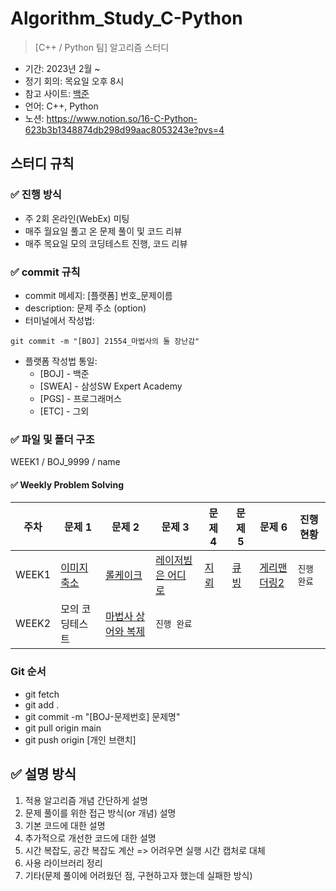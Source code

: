 # Algorithm_Study_C-Python

> [C++ / Python 팀] 알고리즘 스터디

- 기간: 2023년 2월 ~ 
- 정기 회의: 목요일 오후 8시
- 참고 사이트: [백준](https://www.acmicpc.net/)
- 언어: C++, Python
- 노션: https://www.notion.so/16-C-Python-623b3b1348874db298d99aac8053243e?pvs=4

## 스터디 규칙 

### ✅ 진행 방식
- 주 2회 온라인(WebEx) 미팅
- 매주 월요일 풀고 온 문제 풀이 및 코드 리뷰
- 매주 목요일 모의 코딩테스트 진행, 코드 리뷰


### ✅ commit 규칙
- commit 메세지: [플랫폼] 번호_문제이름
- description: 문제 주소 (option)
- 터미널에서 작성법: 
```
git commit -m "[BOJ] 21554_마법사의 돌 장난감"
```
- 플랫폼 작성법 통일: 
  * [BOJ] - 백준 
  * [SWEA] - 삼성SW Expert Academy
  * [PGS] - 프로그래머스
  * [ETC] - 그외

### ✅ 파일 및 폴더 구조
WEEK1 / BOJ_9999 / name

#### ✅ Weekly Problem Solving

| **주차** | **문제 1**    | **문제 2**    | **문제 3**    | **문제 4**    | **문제 5**    | **문제 6**    | **진행 현황** |
| -------- | ------------- | ------------- | ------------- | ------------- | ------------- | ------------- | -------------|
| WEEK1  | [이미지 축소](https://www.acmicpc.net/problem/22994) | [롤케이크](https://www.acmicpc.net/problem/16206) | [레이저빔은 어디로](https://www.acmicpc.net/problem/3709) | [지뢰](https://www.acmicpc.net/problem/2232) | [큐빙](https://www.acmicpc.net/problem/5373) | [게리맨더링2](https://www.acmicpc.net/problem/17779) | `진행 완료`   |
| WEEK2  | 모의 코딩테스트 | [마법사 상어와 복제](https://www.acmicpc.net/problem/23290) | `진행 완료`   |


### Git 순서

- git fetch
- git add .
- git commit -m "[BOJ-문제번호] 문제명"
- git pull origin main
- git push origin [개인 브랜치]

## ✅ 설명 방식

1. 적용 알고리즘 개념 간단하게 설명
2. 문제 풀이를 위한 접근 방식(or 개념) 설명
3. 기본 코드에 대한 설명
4. 추가적으로 개선한 코드에 대한 설명
5. 시간 복잡도, 공간 복잡도 계산 => 어려우면 실행 시간 캡처로 대체
6. 사용 라이브러리 정리
7. 기타(문제 풀이에 어려웠던 점, 구현하고자 했는데 실패한 방식)
